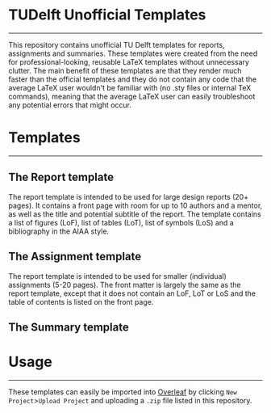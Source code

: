 # TUDelft Unofficial Templates
---
This repository contains unofficial TU Delft templates for reports, assignments and summaries. These templates were created from the need for professional-looking, reusable LaTeX templates without unnecessary clutter. The main benefit of these templates are that they render much faster than the official templates and they do not contain any code that the average LaTeX user wouldn't be familiar with (no .sty files or internal TeX commands), meaning that the average LaTeX user can easily troubleshoot any potential errors that might occur.

# Templates
---

## The Report template
The report template is intended to be used for large design reports (20+ pages). It contains a front page with room for up to 10 authors and a mentor, as well as the title and potential subtitle of the report. The template contains a list of figures (LoF), list of tables (LoT), list of symbols (LoS) and a bibliography in the AIAA style.

## The Assignment template
The report template is intended to be used for smaller (individual) assignments (5-20 pages). The front matter is largely the same as the report template, except that it does not contain an LoF, LoT or LoS and the table of contents is listed on the front page.

## The Summary template

# Usage
---
These templates can easily be imported into [Overleaf](https://www.overleaf.com/) by clicking `New Project`>`Upload Project` and uploading a `.zip` file listed in this repository.